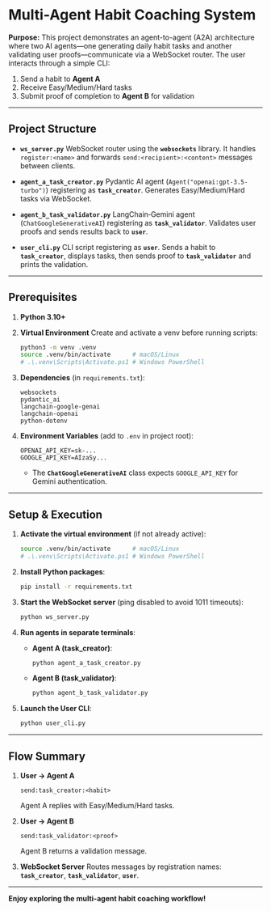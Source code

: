 # Multi-Agent Habit Coaching System

**Purpose:**
This project demonstrates an agent-to-agent (A2A) architecture where two AI agents—one generating daily habit tasks and another validating user proofs—communicate via a WebSocket router. The user interacts through a simple CLI:

1. Send a habit to **Agent A**
2. Receive Easy/Medium/Hard tasks
3. Submit proof of completion to **Agent B** for validation

---

## Project Structure

* **`ws_server.py`**
  WebSocket router using the **`websockets`** library. It handles `register:<name>` and forwards `send:<recipient>:<content>` messages between clients.

* **`agent_a_task_creator.py`**
  Pydantic AI agent (`Agent("openai:gpt-3.5-turbo")`) registering as **`task_creator`**. Generates Easy/Medium/Hard tasks via WebSocket.

* **`agent_b_task_validator.py`**
  LangChain‑Gemini agent (`ChatGoogleGenerativeAI`) registering as **`task_validator`**. Validates user proofs and sends results back to **`user`**.

* **`user_cli.py`**
  CLI script registering as **`user`**. Sends a habit to **`task_creator`**, displays tasks, then sends proof to **`task_validator`** and prints the validation.

---

## Prerequisites

1. **Python 3.10+**

2. **Virtual Environment**
   Create and activate a venv before running scripts:

   ```bash
   python3 -m venv .venv
   source .venv/bin/activate      # macOS/Linux
   # .\.venv\Scripts\Activate.ps1 # Windows PowerShell
   ```

3. **Dependencies** (in `requirements.txt`):

   ```text
   websockets
   pydantic_ai
   langchain-google-genai
   langchain-openai
   python-dotenv
   ```

4. **Environment Variables** (add to `.env` in project root):

   ```text
   OPENAI_API_KEY=sk-...
   GOOGLE_API_KEY=AIzaSy...
   ```

   * The **`ChatGoogleGenerativeAI`** class expects `GOOGLE_API_KEY` for Gemini authentication.

---

## Setup & Execution

1. **Activate the virtual environment** (if not already active):

   ```bash
   source .venv/bin/activate      # macOS/Linux
   # .\.venv\Scripts\Activate.ps1 # Windows PowerShell
   ```

2. **Install Python packages**:

   ```bash
   pip install -r requirements.txt
   ```

3. **Start the WebSocket server** (ping disabled to avoid 1011 timeouts):

   ```bash
   python ws_server.py
   ```

4. **Run agents in separate terminals**:

   * **Agent A (task\_creator)**:

     ```bash
     python agent_a_task_creator.py
     ```
   * **Agent B (task\_validator)**:

     ```bash
     python agent_b_task_validator.py
     ```

5. **Launch the User CLI**:

   ```bash
   python user_cli.py
   ```

---

## Flow Summary

1. **User → Agent A**

   ```text
   send:task_creator:<habit>
   ```

   Agent A replies with Easy/Medium/Hard tasks.

2. **User → Agent B**

   ```text
   send:task_validator:<proof>
   ```

   Agent B returns a validation message.

3. **WebSocket Server**
   Routes messages by registration names: **`task_creator`**, **`task_validator`**, **`user`**.

---

**Enjoy exploring the multi-agent habit coaching workflow!**
